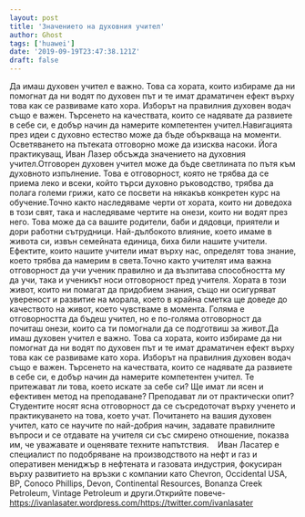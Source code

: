 ```yaml
---
layout: post
title: 'Значението на духовния учител'
author: Ghost
tags: ['huawei']
date: '2019-09-19T23:47:38.121Z'
draft: false
---
```


Да имаш духовен учител е важно. Това са хората, които избираме да ни помогнат да ни водят по духовен път и те имат драматичен ефект върху това как се развиваме като хора. Изборът на правилния духовен водач също е важен. Търсенето на качествата, които се надявате да развиете в себе си, е добър начин да намерите компетентен учител.Навигацията през идеи с духовно естество може да бъде объркваща на моменти. Осветяването на пътеката отговорно може да изисква насоки. Йога практикуващ, Иван Лазер обсъжда значението на духовния учител.Отговорен духовен учител може да бъде светлината по пътя към духовното изпълнение. Това е отговорност, която не трябва да се приема леко и всеки, който търси духовно ръководство, трябва да полага големи грижи, като се посвети на някакъв конкретен курс на обучение.Точно както наследяваме черти от хората, които ни доведоха в този свят, така и наследяваме чертите на онези, които ни водят през него. Това може да са вашите родители, баби и дядовци, приятели и дори работни сътрудници. Най-дълбокото влияние, което имаме в живота си, извън семейната единица, биха били нашите учители. Ефектите, които нашите учители имат върху нас, определят това знание, което трябва да намерим в света.Точно както учителят има важна отговорност да учи ученик правилно и да възпитава способността му да учи, така и ученикът носи отговорност пред учителя. Хората в този живот, които ни помагат да придобием знания, също ни осигуряват увереност и развитие на морала, което в крайна сметка ще доведе до качеството на живот, което чувстваме в момента. Голяма е отговорността да бъдеш учител, но е по-голяма отговорност да почиташ онези, които са ти помогнали да се подготвиш за живот.Да имаш духовен учител е важно. Това са хората, които избираме да ни помогнат да ни водят по духовен път и те имат драматичен ефект върху това как се развиваме като хора. Изборът на правилния духовен водач също е важен. Търсенето на качествата, които се надявате да развиете в себе си, е добър начин да намерите компетентен учител. Те притежават ли това, което искате за себе си? Ще имат ли ясен и ефективен метод на преподаване? Преподават ли от практически опит? Студентите носят ясна отговорност да се съсредоточат върху ученето и практикуването на това, което учат. Почитането на вашия духовен учител, като се научите по най-добрия начин, задавате правилните въпроси и се отдавате на учителя си със смирено отношение, показва им, че уважавате и оценявате техните напътствия.    Иван Ласатер е специалист по подобряване на производството на нефт и газ и оперативен мениджър в нефтената и газовата индустрия, фокусиран върху развитието на връзки с компании като Chevron, Occidental USA, BP, Conoco Phillips, Devon, Continental Resources, Bonanza Creek Petroleum, Vintage Petroleum и други.Открийте повече-https://ivanlasater.wordpress.com/https://twitter.com/ivanlasater

